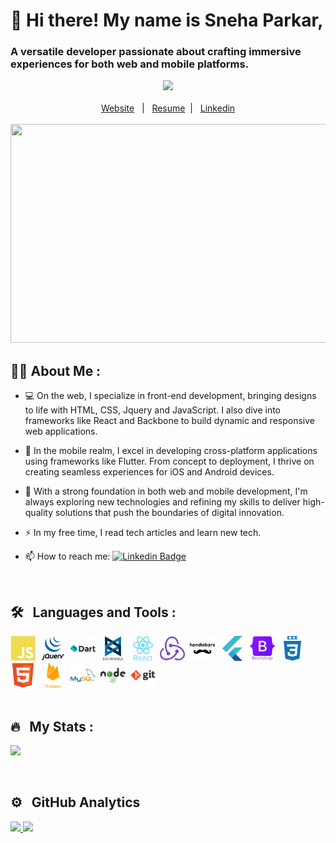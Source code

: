 #  👋  Hi there! My name is Sneha Parkar, 

### A versatile developer passionate about crafting immersive experiences for both web and mobile platforms.


<div id="header" align="center">
  <img src="https://media.giphy.com/media/v1.Y2lkPTc5MGI3NjExcTM5M2R6bjAxaG9uejdrd2tsdDZzbnd2MzZ6N2FrOXhkdWYyZGZybCZlcD12MV9pbnRlcm5hbF9naWZfYnlfaWQmY3Q9Zw/DLz5I4BGyRSOlbSC3o/giphy.gif" width="70"/>
</div>
</br>

<div align="center">
    <a href="https://snehaparkar.in">Website</a> &nbsp; | &nbsp;
    <a href="https://github.com/SnehaParkar/SnehaParkar.github.io/blob/master/SnehaParkarResume.pdf">Resume</a>&nbsp; | &nbsp;
    <a href="https://www.linkedin.com/in/snehaparkar/">Linkedin</a>
</div>
</br>


<div align="center">
  <img src="https://media.giphy.com/media/v1.Y2lkPTc5MGI3NjExNm56OHJlOXdzam50YWFnNDB2ZGU1NGhnOHBpeG1uZWU5d2FranVyciZlcD12MV9pbnRlcm5hbF9naWZfYnlfaWQmY3Q9Zw/L1R1tvI9svkIWwpVYr/giphy.gif" width=700 height=350 />
</div>

<!-- https://github.com/ikatyang/emoji-cheat-sheet/blob/master/README.md -->

## :woman_technologist: About Me :

- :computer: On the web, I specialize in front-end development, bringing designs to life with HTML, CSS, Jquery and JavaScript. I also dive into frameworks like React and Backbone to build dynamic and responsive web applications.

- :iphone:  In the mobile realm, I excel in developing cross-platform applications using frameworks like Flutter. From concept to deployment, I thrive on creating seamless experiences for iOS and Android devices.

- :rocket:  With a strong foundation in both web and mobile development, I'm always exploring new technologies and refining my skills to deliver high-quality solutions that push the boundaries of digital innovation.

- :zap: In my free time, I read tech articles and learn new tech.

- :mailbox: How to reach me: [![Linkedin Badge](https://img.shields.io/badge/LinkedIn-blue?style=for-the-badge&logo=linkedin&logoColor=white)](https://www.linkedin.com/in/snehaparkar/)

</br>


<!-- https://github.com/devicons/devicon/tree/master/icons -->

## :hammer_and_wrench: &nbsp;  Languages and Tools :

<div>
   <img src="https://github.com/devicons/devicon/blob/master/icons/javascript/javascript-plain.svg" title="Javascript" alt="Javascript" width="40" height="40"/>&nbsp;
    <img src="https://github.com/devicons/devicon/blob/master/icons/jquery/jquery-original-wordmark.svg" title="Jquery" alt="Jquery" width="40" height="40"/>&nbsp;
   <img src="https://github.com/devicons/devicon/blob/master/icons/dart/dart-original-wordmark.svg" title="Dart" alt="Dart" width="40" height="40"/>&nbsp;
   <img src="https://github.com/devicons/devicon/blob/master/icons/backbonejs/backbonejs-original-wordmark.svg" title="Backbonejs" alt="Backbonejs" width="40" height="40"/>&nbsp;
   <img src="https://github.com/devicons/devicon/blob/master/icons/react/react-original-wordmark.svg" title="React" alt="React" width="40" height="40"/>&nbsp;
    <img src="https://github.com/devicons/devicon/blob/master/icons/redux/redux-original.svg" title="Redux" alt="Redux " width="40" height="40"/>&nbsp;
   <img src="https://github.com/devicons/devicon/blob/master/icons/handlebars/handlebars-original-wordmark.svg" title="handlebars" alt="handlebars" width="40" height="40"/>&nbsp;
  <img src="https://github.com/devicons/devicon/blob/master/icons/flutter/flutter-original.svg" title="Flutter" alt="Flutter" width="40" height="40"/>&nbsp;
  <img src="https://github.com/devicons/devicon/blob/master/icons/bootstrap/bootstrap-original-wordmark.svg"  title="CSS3" alt="CSS" width="40" height="40"/>&nbsp;
  <img src="https://github.com/devicons/devicon/blob/master/icons/css3/css3-plain-wordmark.svg"  title="CSS3" alt="CSS" width="40" height="40"/>&nbsp;
  <img src="https://github.com/devicons/devicon/blob/master/icons/html5/html5-original.svg" title="HTML5" alt="HTML" width="40" height="40"/>&nbsp;
  <img src="https://github.com/devicons/devicon/blob/master/icons/firebase/firebase-plain-wordmark.svg" title="Firebase" alt="Firebase" width="40" height="40"/>&nbsp;
  <img src="https://github.com/devicons/devicon/blob/master/icons/mysql/mysql-original-wordmark.svg" title="MySQL"  alt="MySQL" width="40" height="40"/>&nbsp;
  <img src="https://github.com/devicons/devicon/blob/master/icons/nodejs/nodejs-original-wordmark.svg" title="NodeJS" alt="NodeJS" width="40" height="40"/>&nbsp;
  <img src="https://github.com/devicons/devicon/blob/master/icons/git/git-original-wordmark.svg" title="Git" alt="Git" width="40" height="40"/>&nbsp;
</div>
</br>


<!--   https://github-readme-streak-stats.herokuapp.com/demo/ -->

## :fire: &nbsp;  My Stats :

<p align="left">
  <a href="https://github.com/snehaparkar">
     <img height="180em" src="https://github-readme-streak-stats.herokuapp.com?user=snehaparkar&theme=dark&border_radius=5&date_format=M%20j%5B%2C%20Y%5D&card_width=500"/>
</a>
</p>
</br>


<!-- https://github.com/anuraghazra/github-readme-stats -->

## ⚙️ &nbsp; GitHub Analytics

<p align="left">
<a href="https://github.com/snehaparkar">
  <img height="180em"  src="https://github-readme-stats-eight-theta.vercel.app/api?username=snehaparkar&show_icons=true&theme=radical&include_all_commits=true&count_private=true"/>
  <img height="180em" src="https://github-readme-stats-eight-theta.vercel.app/api/top-langs/?username=snehaparkar&layout=compact&langs_count=8&theme=radical"/>
</a>
</p>
</br>

<!-- 
//////////////////////////////////////////////////////////
//////////////////////////////////////////////////////////
------------------------PROJECTS-------------------------
------------------------PROJECTS-------------------------
//////////////////////////////////////////////////////////
////////////////////////////////////////////////////////// -->
<!--
**SnehaParkar/SnehaParkar** is a ✨ _special_ ✨ repository because its `README.md` (this file) appears on your GitHub profile.

Here are some ideas to get you started:
-->
